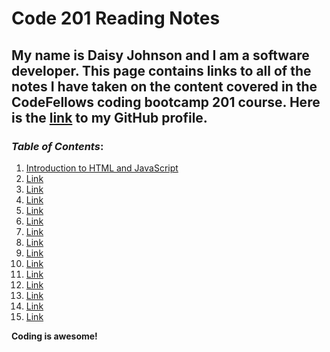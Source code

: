 # Code 201 Reading Notes

## My name is Daisy Johnson and I am a software developer. This page contains links to all of the notes I have taken on the content covered in the CodeFellows coding bootcamp 201 course. Here is the [link](https://github.com/daisyjanejohnson) to my GitHub profile.

### *Table of Contents*:
  
  1. [Introduction to HTML and JavaScript](class-01.md)
  1. [Link]()
  1. [Link]()
  1. [Link]()
  1. [Link]()
  1. [Link]()
  1. [Link]()
  1. [Link]()
  1. [Link]()
  1. [Link]()
  1. [Link]()
  1. [Link]()
  1. [Link]()
  1. [Link]() 
  1. [Link]()
 
 **Coding is awesome!**
